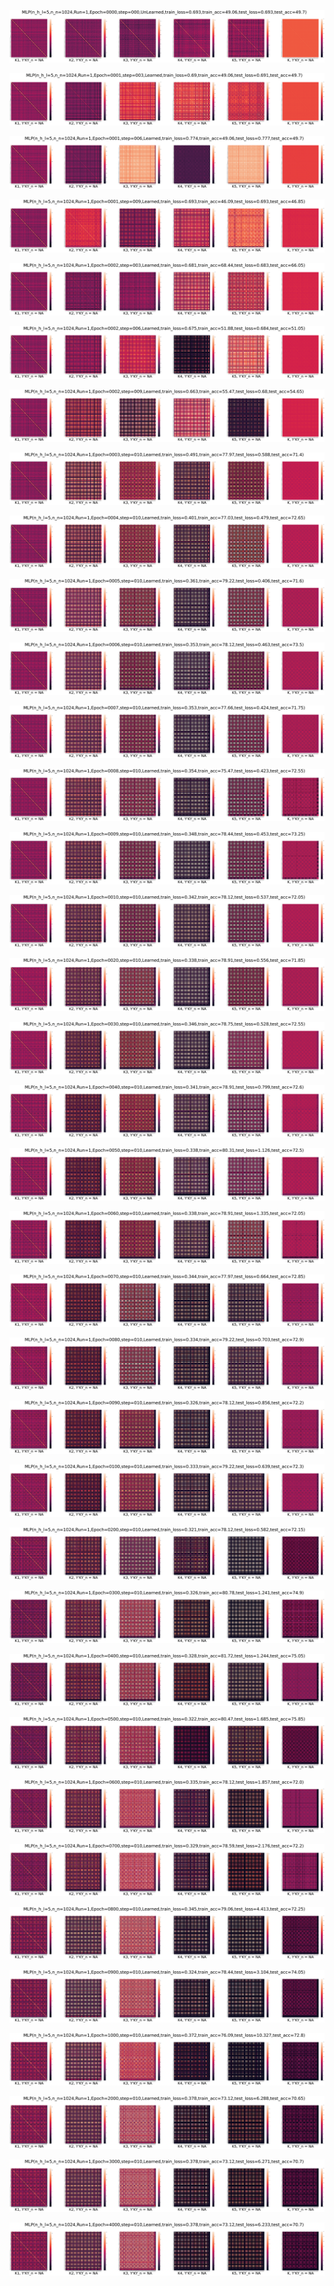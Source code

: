 <p align="center"> <img src= 'all_figs/MLP(n_h_l=5,n_n=1024,Run=1,Epoch=0000,step=000,UnLearned,train_loss=0.693,train_acc=49.06,test_loss=0.693,test_acc=49.7).png' /> </p>
<p align="center"> <img src= 'all_figs/MLP(n_h_l=5,n_n=1024,Run=1,Epoch=0001,step=003,Learned,train_loss=0.69,train_acc=49.06,test_loss=0.691,test_acc=49.7).png' /> </p>
<p align="center"> <img src= 'all_figs/MLP(n_h_l=5,n_n=1024,Run=1,Epoch=0001,step=006,Learned,train_loss=0.774,train_acc=49.06,test_loss=0.777,test_acc=49.7).png' /> </p>
<p align="center"> <img src= 'all_figs/MLP(n_h_l=5,n_n=1024,Run=1,Epoch=0001,step=009,Learned,train_loss=0.693,train_acc=46.09,test_loss=0.693,test_acc=46.85).png' /> </p>
<p align="center"> <img src= 'all_figs/MLP(n_h_l=5,n_n=1024,Run=1,Epoch=0002,step=003,Learned,train_loss=0.681,train_acc=68.44,test_loss=0.683,test_acc=66.05).png' /> </p>
<p align="center"> <img src= 'all_figs/MLP(n_h_l=5,n_n=1024,Run=1,Epoch=0002,step=006,Learned,train_loss=0.675,train_acc=51.88,test_loss=0.684,test_acc=51.05).png' /> </p>
<p align="center"> <img src= 'all_figs/MLP(n_h_l=5,n_n=1024,Run=1,Epoch=0002,step=009,Learned,train_loss=0.663,train_acc=55.47,test_loss=0.68,test_acc=54.65).png' /> </p>
<p align="center"> <img src= 'all_figs/MLP(n_h_l=5,n_n=1024,Run=1,Epoch=0003,step=010,Learned,train_loss=0.491,train_acc=77.97,test_loss=0.588,test_acc=71.4).png' /> </p>
<p align="center"> <img src= 'all_figs/MLP(n_h_l=5,n_n=1024,Run=1,Epoch=0004,step=010,Learned,train_loss=0.401,train_acc=77.03,test_loss=0.479,test_acc=72.65).png' /> </p>
<p align="center"> <img src= 'all_figs/MLP(n_h_l=5,n_n=1024,Run=1,Epoch=0005,step=010,Learned,train_loss=0.361,train_acc=79.22,test_loss=0.406,test_acc=71.6).png' /> </p>
<p align="center"> <img src= 'all_figs/MLP(n_h_l=5,n_n=1024,Run=1,Epoch=0006,step=010,Learned,train_loss=0.353,train_acc=78.12,test_loss=0.463,test_acc=73.5).png' /> </p>
<p align="center"> <img src= 'all_figs/MLP(n_h_l=5,n_n=1024,Run=1,Epoch=0007,step=010,Learned,train_loss=0.353,train_acc=77.66,test_loss=0.424,test_acc=71.75).png' /> </p>
<p align="center"> <img src= 'all_figs/MLP(n_h_l=5,n_n=1024,Run=1,Epoch=0008,step=010,Learned,train_loss=0.354,train_acc=75.47,test_loss=0.423,test_acc=72.55).png' /> </p>
<p align="center"> <img src= 'all_figs/MLP(n_h_l=5,n_n=1024,Run=1,Epoch=0009,step=010,Learned,train_loss=0.348,train_acc=78.44,test_loss=0.453,test_acc=73.25).png' /> </p>
<p align="center"> <img src= 'all_figs/MLP(n_h_l=5,n_n=1024,Run=1,Epoch=0010,step=010,Learned,train_loss=0.342,train_acc=78.12,test_loss=0.537,test_acc=72.05).png' /> </p>
<p align="center"> <img src= 'all_figs/MLP(n_h_l=5,n_n=1024,Run=1,Epoch=0020,step=010,Learned,train_loss=0.338,train_acc=78.91,test_loss=0.556,test_acc=71.85).png' /> </p>
<p align="center"> <img src= 'all_figs/MLP(n_h_l=5,n_n=1024,Run=1,Epoch=0030,step=010,Learned,train_loss=0.346,train_acc=78.75,test_loss=0.528,test_acc=72.55).png' /> </p>
<p align="center"> <img src= 'all_figs/MLP(n_h_l=5,n_n=1024,Run=1,Epoch=0040,step=010,Learned,train_loss=0.341,train_acc=78.91,test_loss=0.799,test_acc=72.6).png' /> </p>
<p align="center"> <img src= 'all_figs/MLP(n_h_l=5,n_n=1024,Run=1,Epoch=0050,step=010,Learned,train_loss=0.338,train_acc=80.31,test_loss=1.126,test_acc=72.5).png' /> </p>
<p align="center"> <img src= 'all_figs/MLP(n_h_l=5,n_n=1024,Run=1,Epoch=0060,step=010,Learned,train_loss=0.338,train_acc=78.91,test_loss=1.335,test_acc=72.05).png' /> </p>
<p align="center"> <img src= 'all_figs/MLP(n_h_l=5,n_n=1024,Run=1,Epoch=0070,step=010,Learned,train_loss=0.344,train_acc=77.97,test_loss=0.664,test_acc=72.85).png' /> </p>
<p align="center"> <img src= 'all_figs/MLP(n_h_l=5,n_n=1024,Run=1,Epoch=0080,step=010,Learned,train_loss=0.334,train_acc=79.22,test_loss=0.703,test_acc=72.9).png' /> </p>
<p align="center"> <img src= 'all_figs/MLP(n_h_l=5,n_n=1024,Run=1,Epoch=0090,step=010,Learned,train_loss=0.326,train_acc=78.12,test_loss=0.856,test_acc=72.2).png' /> </p>
<p align="center"> <img src= 'all_figs/MLP(n_h_l=5,n_n=1024,Run=1,Epoch=0100,step=010,Learned,train_loss=0.333,train_acc=79.22,test_loss=0.639,test_acc=72.3).png' /> </p>
<p align="center"> <img src= 'all_figs/MLP(n_h_l=5,n_n=1024,Run=1,Epoch=0200,step=010,Learned,train_loss=0.321,train_acc=78.12,test_loss=0.582,test_acc=72.15).png' /> </p>
<p align="center"> <img src= 'all_figs/MLP(n_h_l=5,n_n=1024,Run=1,Epoch=0300,step=010,Learned,train_loss=0.326,train_acc=80.78,test_loss=1.241,test_acc=74.9).png' /> </p>
<p align="center"> <img src= 'all_figs/MLP(n_h_l=5,n_n=1024,Run=1,Epoch=0400,step=010,Learned,train_loss=0.328,train_acc=81.72,test_loss=1.244,test_acc=75.05).png' /> </p>
<p align="center"> <img src= 'all_figs/MLP(n_h_l=5,n_n=1024,Run=1,Epoch=0500,step=010,Learned,train_loss=0.322,train_acc=80.47,test_loss=1.685,test_acc=75.85).png' /> </p>
<p align="center"> <img src= 'all_figs/MLP(n_h_l=5,n_n=1024,Run=1,Epoch=0600,step=010,Learned,train_loss=0.335,train_acc=78.12,test_loss=1.857,test_acc=72.0).png' /> </p>
<p align="center"> <img src= 'all_figs/MLP(n_h_l=5,n_n=1024,Run=1,Epoch=0700,step=010,Learned,train_loss=0.329,train_acc=78.59,test_loss=2.176,test_acc=72.2).png' /> </p>
<p align="center"> <img src= 'all_figs/MLP(n_h_l=5,n_n=1024,Run=1,Epoch=0800,step=010,Learned,train_loss=0.345,train_acc=79.06,test_loss=4.413,test_acc=72.25).png' /> </p>
<p align="center"> <img src= 'all_figs/MLP(n_h_l=5,n_n=1024,Run=1,Epoch=0900,step=010,Learned,train_loss=0.324,train_acc=78.44,test_loss=3.104,test_acc=74.05).png' /> </p>
<p align="center"> <img src= 'all_figs/MLP(n_h_l=5,n_n=1024,Run=1,Epoch=1000,step=010,Learned,train_loss=0.372,train_acc=76.09,test_loss=10.327,test_acc=72.8).png' /> </p>
<p align="center"> <img src= 'all_figs/MLP(n_h_l=5,n_n=1024,Run=1,Epoch=2000,step=010,Learned,train_loss=0.378,train_acc=73.12,test_loss=6.288,test_acc=70.65).png' /> </p>
<p align="center"> <img src= 'all_figs/MLP(n_h_l=5,n_n=1024,Run=1,Epoch=3000,step=010,Learned,train_loss=0.378,train_acc=73.12,test_loss=6.271,test_acc=70.7).png' /> </p>
<p align="center"> <img src= 'all_figs/MLP(n_h_l=5,n_n=1024,Run=1,Epoch=4000,step=010,Learned,train_loss=0.378,train_acc=73.12,test_loss=6.233,test_acc=70.7).png' /> </p>

